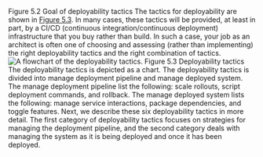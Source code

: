 Figure 5.2 Goal of deployability tactics The tactics for deployability are shown in [Figure 5.3](ch05.xhtml#ch05fig03). In many cases, these tactics will be provided, at least in part, by a CI/CD (continuous integration/continuous deployment) infrastructure that you buy rather than build. In such a case, your job as an architect is often one of choosing and assessing (rather than implementing) the right deployability tactics and the right combination of tactics. ![A flowchart of the deployability tactics.](graphics/05fig03.jpg) Figure 5.3 Deployability tactics The deployability tactics is depicted as a chart. The deployability tactics is divided into manage deployment pipeline and manage deployed system. The manage deployment pipeline list the following: scale rollouts, script deployment commands, and rollback. The manage deployed system lists the following: manage service interactions, package dependencies, and toggle features. Next, we describe these six deployability tactics in more detail. The first category of deployability tactics focuses on strategies for managing the deployment pipeline, and the second category deals with managing the system as it is being deployed and once it has been deployed.